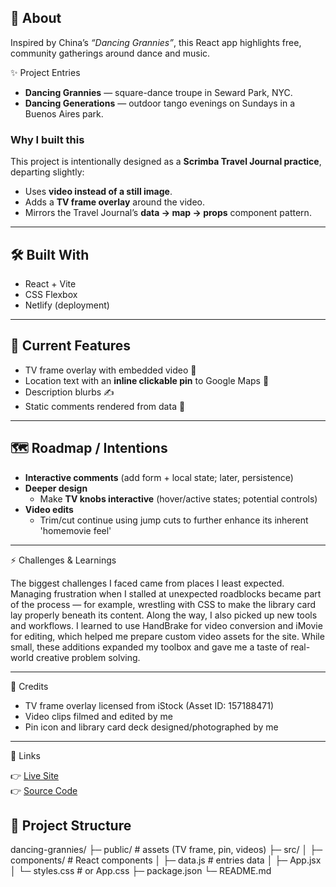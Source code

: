 ## 📖 About

Inspired by China’s *“Dancing Grannies”*, this React app highlights free, community gatherings around dance and music.  

✨ Project Entries 
- **Dancing Grannies** — square-dance troupe in Seward Park, NYC.  
- **Dancing Generations** — outdoor tango evenings on Sundays in a Buenos Aires park.  

### Why I built this  
This project is intentionally designed as a **Scrimba Travel Journal practice**, departing slightly:  
- Uses **video instead of a still image**.  
- Adds a **TV frame overlay** around the video.  
- Mirrors the Travel Journal’s **data → map → props** component pattern.  

---

## 🛠️ Built With
- React + Vite  
- CSS Flexbox  
- Netlify (deployment)  

---

## 🚀 Current Features
- TV frame overlay with embedded video 🎥  
- Location text with an **inline clickable pin** to Google Maps 📍  
- Description blurbs ✍️  
- Static comments rendered from data 💬  

---

## 🗺️ Roadmap / Intentions
- **Interactive comments** (add form + local state; later, persistence)  
- **Deeper design**  
  - Make **TV knobs interactive** (hover/active states; potential controls)  
- **Video edits**  
  - Trim/cut continue using jump cuts to further enhance its inherent 'homemovie feel'

---

⚡ Challenges & Learnings

The biggest challenges I faced came from places I least expected. Managing frustration when I stalled at unexpected roadblocks became part of the process — for example, wrestling with CSS to make the library card lay properly beneath its content. Along the way, I also picked up new tools and workflows. I learned to use HandBrake for video conversion and iMovie for editing, which helped me prepare custom video assets for the site. While small, these additions expanded my toolbox and gave me a taste of real-world creative problem solving.

---

📜 Credits

- TV frame overlay licensed from iStock
 (Asset ID: 157188471)
- Video clips filmed and edited by me
- Pin icon and library card deck designed/photographed by me

---

 🔗 Links
 
👉 [Live Site](https://dancing-grannies.netlify.app)  
👉 [Source Code](https://github.com/Coco-La-Guera/dancing-grannies)


## 📂 Project Structure
dancing-grannies/
├─ public/ # assets (TV frame, pin, videos)
├─ src/
│ ├─ components/ # React components
│ ├─ data.js # entries data
│ ├─ App.jsx
│ └─ styles.css # or App.css
├─ package.json
└─ README.md
